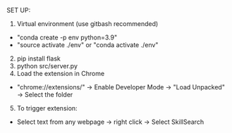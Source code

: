 SET UP:
1. Virtual environment (use gitbash recommended)
- "conda create -p env python=3.9"
- "source activate ./env" or "conda activate ./env"
2. pip install flask
3. python src/server.py
4. Load the extension in Chrome
- "chrome://extensions/" -> Enable Developer Mode -> "Load Unpacked" -> Select the folder
5. To trigger extension: 
- Select text from any webpage -> right click -> Select SkillSearch